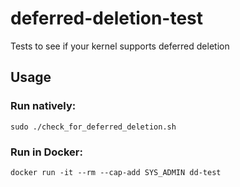 deferred-deletion-test
======================

Tests to see if your kernel supports deferred deletion

## Usage

### Run natively:
`sudo ./check_for_deferred_deletion.sh`

### Run in Docker:
`docker run -it --rm --cap-add SYS_ADMIN dd-test`
